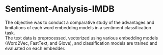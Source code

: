 # Sentiment-Analysis-IMDB

The objective was to conduct a comparative study of the advantages and limitations of each word embedding models in a sentiment classification task.
<br>
The text data is preprocessed, vectorized using various embedding models (Word2Vec, FastText, and Glove), and classification models are trained and evaluated on each embedder.
